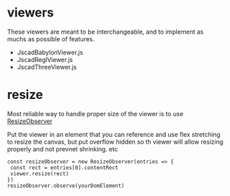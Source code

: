 

# viewers
These viewers are meant to be interchangeable, and to implement as muchs as possible of features.

 - JscadBabylonViewer.js
 - JscadReglViewer.js
 - JscadThreeViewer.js

 # resize

 Most reliable way to handle proper size of the viewer is to use  [ResizeObserver](https://developer.mozilla.org/en-US/docs/Web/API/ResizeObserver)
 
 Put the viewer in an element that you can reference and use flex stretching to resize the canvas, but put overflow hidden so th viewer
 will allow resizing properly and not prevnet shrinking. etc
 ```
const resizeObserver = new ResizeObserver(entries => {
  const rect = entries[0].contentRect
  viewer.resize(rect)
})
resizeObserver.observe(yourDomElement)   
```
